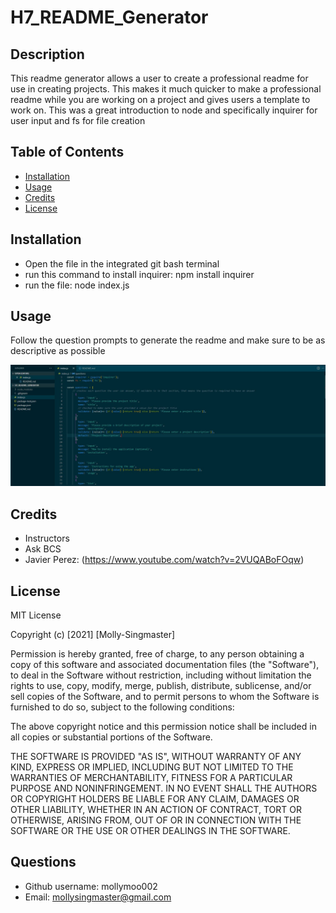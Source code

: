 # H7_README_Generator
## Description
This readme generator allows a user to create a professional readme for use in creating projects. This makes it much quicker to make a professional readme while you are working on a project and gives users a template to work on. This was a great introduction to node and specifically inquirer for user input and fs for file creation

## Table of Contents
- [Installation](#installation)
- [Usage](#usage)
- [Credits](#credits)
- [License](#license)

## Installation
- Open the file in the integrated git bash terminal
- run this command to install inquirer: npm install inquirer
- run the file: node index.js

## Usage
Follow the question prompts to generate the readme and make sure to be as descriptive as possible

   [![Walkthrough Video](media/Capture.JPG)](https://drive.google.com/drive/folders/1WpY1xSqkQHm7ywdG_c42v9Zd2Q0c3dq_?usp=sharing)


## Credits
- Instructors
- Ask BCS
- Javier Perez: (https://www.youtube.com/watch?v=2VUQABoFOqw)

## License
MIT License

Copyright (c) [2021] [Molly-Singmaster]

Permission is hereby granted, free of charge, to any person obtaining a copy
of this software and associated documentation files (the "Software"), to deal
in the Software without restriction, including without limitation the rights
to use, copy, modify, merge, publish, distribute, sublicense, and/or sell
copies of the Software, and to permit persons to whom the Software is
furnished to do so, subject to the following conditions:

The above copyright notice and this permission notice shall be included in all
copies or substantial portions of the Software.

THE SOFTWARE IS PROVIDED "AS IS", WITHOUT WARRANTY OF ANY KIND, EXPRESS OR
IMPLIED, INCLUDING BUT NOT LIMITED TO THE WARRANTIES OF MERCHANTABILITY,
FITNESS FOR A PARTICULAR PURPOSE AND NONINFRINGEMENT. IN NO EVENT SHALL THE
AUTHORS OR COPYRIGHT HOLDERS BE LIABLE FOR ANY CLAIM, DAMAGES OR OTHER
LIABILITY, WHETHER IN AN ACTION OF CONTRACT, TORT OR OTHERWISE, ARISING FROM,
OUT OF OR IN CONNECTION WITH THE SOFTWARE OR THE USE OR OTHER DEALINGS IN THE
SOFTWARE.

## Questions

- Github username: mollymoo002
- Email: mollysingmaster@gmail.com

